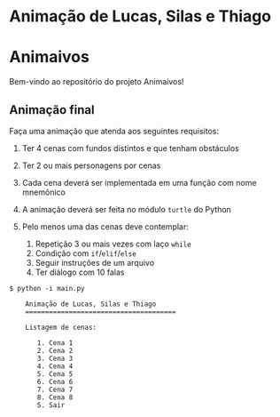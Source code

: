 # Animação de Lucas, Silas e Thiago

# Animaivos

Bem-vindo ao repositório do projeto Animaivos!

## Animação final

Faça uma animação que atenda aos seguintes requisitos:

1. Ter 4 cenas com fundos distintos e que tenham obstáculos
2. Ter 2 ou mais personagens por cenas
3. Cada cena deverá ser implementada em uma função com nome mnemônico
4. A animação deverá ser feita no módulo `turtle` do Python
5. Pelo menos uma das cenas deve contemplar:

   1. Repetição 3 ou mais vezes com laço `while`
   2. Condição com `if`/`elif`/`else`
   3. Seguir instruções de um arquivo
   4. Ter diálogo com 10 falas
   
```
$ python -i main.py 

    Animação de Lucas, Silas e Thiago
    ======================================

    Listagem de cenas:

       1. Cena 1
       2. Cena 2
       3. Cena 3
       4. Cena 4
       5. Cena 5
       6. Cena 6
       7. Cena 7
       8. Cena 8
       5. Sair